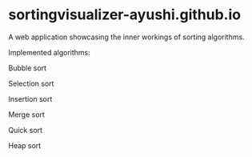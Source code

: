 # sortingvisualizer-ayushi.github.io
A web application showcasing the inner workings of sorting algorithms.

Implemented algorithms:

Bubble sort

Selection sort

Insertion sort

Merge sort

Quick sort

Heap sort

